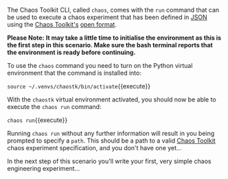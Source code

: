 The Chaos Toolkit CLI, called `chaos`, comes with the `run` command that can 
be used to execute a chaos experiment that has been defined in 
[JSON](https://www.json.org/) using the 
[Chaos Toolkit's](http://chaostoolkit.org/) 
[open format](http://chaostoolkit.org/overview/concepts/).

**Please Note:** **It may take a little time to initialise the environment as this 
is the first step in this scenario. Make sure the bash terminal reports that 
the environment is ready before continuing.**

To use the `chaos` 
command you need to turn on the Python virtual environment that the command 
is installed into:

`source ~/.venvs/chaostk/bin/activate`{{execute}}

With the `chaostk` virtual environment activated, you should now be able to 
execute the `chaos run` command:

`chaos run`{{execute}}

Running `chaos run` without any further information will result in you 
being prompted to specify a `path`. This should be a path to a valid 
[Chaos Toolkit](http://chaostoolkit.org/) chaos experiment specification, 
and you don't have one yet...

In the next step of this scenario you'll write your first, very simple chaos 
engineering experiment...


